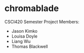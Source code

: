 # chromablade
CSCI420 Semester Project
Members:
- Jason Kimko
- Louisa Doyle
- Liang Wu
- Thomas Blackwell